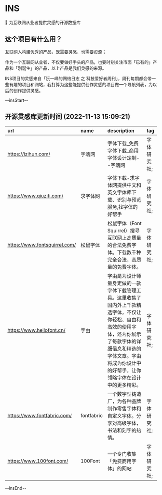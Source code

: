 # INS

🍭 为互联网从业者提供灵感的开源数据库

## 这个项目有什么用？

互联网人构建优秀的产品，既需要灵感，也需要资源；

作为一个互联网从业者，不仅要做好手头的产品，也要时刻关注市面「已有的」产品和「刚诞生」的产品，以上产品是我们灵感的来源。

INS项目的灵感来自「阮一峰的网络日志 之 科技爱好者周刊」，周刊每期都会带一些有趣的项目和网站，我打算为这些能提供创作灵感的项目做一个导航列表，为以后的创作提供灵感。


--insStart--

## 开源灵感库更新时间 (2022-11-13 15:09:21)

| url                           | name       | description                                                                                                     | tag    |
|:------------------------------|:-----------|:----------------------------------------------------------------------------------------------------------------|:-------|
| https://izihun.com/           | 字魂网        | 字体下载_免费字体下载_商用字体设计定制--字魂网                                                                                       | 字体研究社; |
| https://www.qiuziti.com/      | 求字体网       | 字体下载-求字体网提供中文和英文字体库下载、识别与预览服务,找字体的好帮手                                                                           | 字体研究社; |
| https://www.fontsquirrel.com/ | 松鼠字体       | 松鼠字体（Font Squirrel）搜寻互联网上高质量的合法免费字体。下载数千种完全合法，高质量的免费字体。                                                         | 字体研究社; |
| https://www.hellofont.cn/     | 字由         | 字由是为设计师量身定做的一款字体下载管理工具。这里收集了国内外上千款精选字体，不仅让你轻松、自由和高效的使用字体，还为你展示了每款字体的详细信息和精选的字体文章。字由将成为你设计中的好帮手，让你领略字体在设计中的更多精彩。 | 字体研究社; |
| https://www.fontfabric.com/   | fontfabric | 一个数字型铸造厂，为各种品牌制作零售字体和自定义字体。分享对高级字体，书法和刻字的热情。                                                                    | 字体研究社; |
| https://www.100font.com/      | 100Font    | 一个专门收集「免费商用字体」的网站                                                                                               | 字体研究社; |

--insEnd--